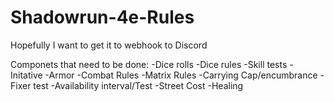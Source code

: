 # Shadowrun-4e-Rules
Hopefully I want to get it to webhook to Discord

Componets that need to be done:
  -Dice rolls
  -Dice rules
  -Skill tests
  -Initative
  -Armor
  -Combat Rules
  -Matrix Rules
  -Carrying Cap/encumbrance
  -Fixer test
  -Availability interval/Test
  -Street Cost
  -Healing
